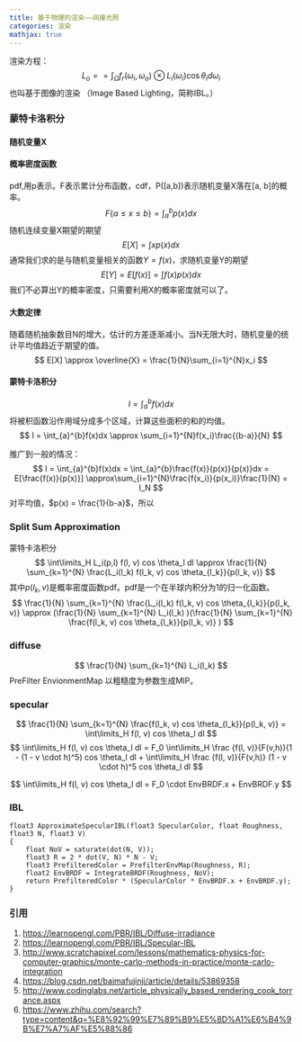 ```yaml
---
title: 基于物理的渲染——间接光照
categories: 渲染
mathjax: true
---
```


 渲染方程：
$$
L_o = = \int_{\Omega }f_r(\omega_i, \omega_o)\otimes L_i(\omega_i)\cos\theta_id\omega_i
$$
也叫基于图像的渲染 （Image Based Lighting，简称IBL。）
### 蒙特卡洛积分
#### 随机变量X
#### 概率密度函数
pdf,用p表示。F表示累计分布函数，cdf，P([a,b])表示随机变量X落在[a, b]的概率。
$$
F\{a \leqslant  x \leqslant  b\} = \int_{a}^{b}p(x)dx
$$
随机连续变量X期望的期望
$$
E[X] = \int xp(x)dx
$$
通常我们求的是与随机变量相关的函数$Y = f(x)$，求随机变量Y的期望
$$
E[Y] = E[f(x)] = \int f(x)p(x)dx
$$
我们不必算出Y的概率密度，只需要利用X的概率密度就可以了。
#### 大数定律
随着随机抽象数目N的增大，估计的方差逐渐减小。当N无限大时，随机变量的统计平均值趋近于期望的值。
$$
E[X] \approx \overline{X} = \frac{1}{N}\sum_{i=1}^{N}x_i
$$


#### 蒙特卡洛积分
$$
I = \int_{a}^{b}f(x)dx
$$
将被积函数沿作用域分成多个区域，计算这些面积的和的均值。
$$
I = \int_{a}^{b}f(x)dx \approx \sum_{i=1}^{N}f(x_i)\frac{(b-a)}{N}
$$

推广到一般的情况：
$$
I = \int_{a}^{b}f(x)dx = \int_{a}^{b}\frac{f(x)}{p(x)}{p(x)}dx  = E[\frac{f(x)}{p(x)}] \approx\sum_{i=1}^{N}\frac{f(x_i)}{p(x_i)}\frac{1}{N} = I_N
$$
对平均值，$p(x) = \frac{1}{b-a}$，所以

### Split Sum Approximation
蒙特卡洛积分
$$
\int\limits_H L_i(p,l) f(l, v) cos \theta_l dl \approx \frac{1}{N} \sum_{k=1}^{N} \frac{L_i(l_k) f(l_k, v) cos \theta_{l_k}}{p(l_k, v)}
$$
其中$p(l_k, v)$是概率密度函数pdf。pdf是一个在半球内积分为1的归一化函数。
$$
\frac{1}{N} \sum_{k=1}^{N} \frac{L_i(l_k) f(l_k, v) cos \theta_{l_k}}{p(l_k, v)} \approx (\frac{1}{N} \sum_{k=1}^{N} L_i(l_k) )(\frac{1}{N} \sum_{k=1}^{N} \frac{f(l_k, v) cos \theta_{l_k}}{p(l_k, v)} )
$$
### diffuse
$$
\frac{1}{N} \sum_{k=1}^{N} L_i(l_k) 
$$
PreFilter EnvionmentMap
以粗糙度为参数生成MIP。
### specular
$$
\frac{1}{N} \sum_{k=1}^{N} \frac{f(l_k, v) cos \theta_{l_k}}{p(l_k, v)} = \int\limits_H f(l, v) cos \theta_l dl
$$
$$
\int\limits_H f(l, v) cos \theta_l dl = F_0 \int\limits_H \frac {f(l, v)}{F(v,h)}(1 - (1 - v \cdot h)^5) cos \theta_l dl + \int\limits_H \frac {f(l, v)}{F(v,h)} (1 - v \cdot h)^5 cos \theta_l dl
$$

$$
\int\limits_H f(l, v) cos \theta_l dl = F_0 \cdot EnvBRDF.x + EnvBRDF.y
$$
### IBL
``` HLSL
float3 ApproximateSpecularIBL(float3 SpecularColor, float Roughness, float3 N, float3 V)
{
    float NoV = saturate(dot(N, V));
    float3 R = 2 * dot(V, N) * N - V;
    float3 PrefilteredColor = PrefilterEnvMap(Roughness, R);
    float2 EnvBRDF = IntegrateBRDF(Roughness, NoV);
    return PrefilteredColor * (SpecularColor * EnvBRDF.x + EnvBRDF.y);
}
```

### 引用
1. https://learnopengl.com/PBR/IBL/Diffuse-irradiance
2. https://learnopengl.com/PBR/IBL/Specular-IBL
3. http://www.scratchapixel.com/lessons/mathematics-physics-for-computer-graphics/monte-carlo-methods-in-practice/monte-carlo-integration
4. https://blog.csdn.net/baimafujinji/article/details/53869358
5. http://www.codinglabs.net/article_physically_based_rendering_cook_torrance.aspx
6. https://www.zhihu.com/search?type=content&q=%E8%92%99%E7%89%B9%E5%8D%A1%E6%B4%9B%E7%A7%AF%E5%88%86
